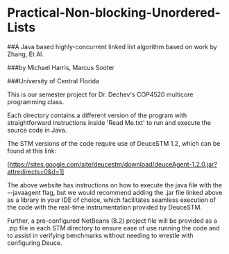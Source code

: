 # Practical-Non-blocking-Unordered-Lists
##A Java based highly-concurrent linked list algorithm based on work by Zhang, Et Al.

###by Michael Harris, Marcus Sooter

###University of Central Florida


This is our semester project for Dr. Dechev's COP4520 multicore programming class.

Each directory contains a different version of the program with straightforward
instructions inside 'Read Me.txt' to run and execute the source code in Java.

The STM versions of the code require use of DeuceSTM 1.2, which can be found at this link:

[https://sites.google.com/site/deucestm/download/deuceAgent-1.2.0.jar?attredirects=0&d=1]

The above website has instructions on how to execute the java file with the --javaagent flag,
but we would recommend adding the .jar file linked above as a library in your IDE of choice,
which facilitates seamless execution of the code with the real-time instrumentation provided
by DeuceSTM.

Further, a pre-configured NetBeans (8.2) project file will be provided as a .zip file in each
STM directory to ensure ease of use running the code and to assist in verifying benchmarks
without needing to wrestle with configuring Deuce.
